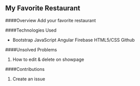 ## My Favorite Restaurant

####Overview
Add your favorite restaurant

####Technologies Used
* Bootstrap
JavaScript
Angular
Firebase
HTML5/CSS
Github

####Unsolved Problems
1. How to edit & delete on showpage

####Contributions
1. Create an issue


